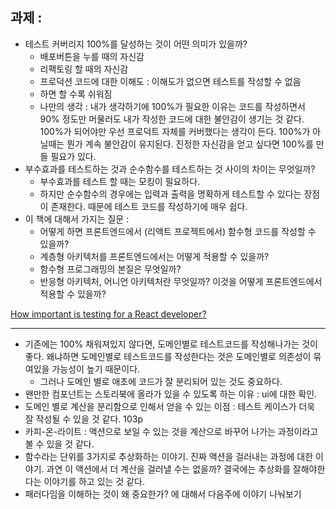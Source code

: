 
## 과제 : 

- 테스트 커버리지 100%를 달성하는 것이 어떤 의미가 있을까? 
	- 배포버튼을 누를 때의 자신감 
	- 리팩토링 할 때의 자신감 
	- 프로덕션 코드에 대한 이해도 : 이해도가 없으면 테스트를 작성할 수 없음 
	- 하면 할 수록 쉬워짐 
	- 나만의 생각 : 내가 생각하기에 100%가 필요한 이유는 코드를 작성하면서 90% 정도만 머물러도 내가 작성한 코드에 대한 불안감이 생기는 것 같다. 100%가 되어야만 우선 프로덕트 자체를 커버했다는 생각이 든다. 100%가 아닐때는 뭔가 계속 불안감이 유지된다. 진정한 자신감을 얻고 싶다면 100%를 만들 필요가 있다. 
- 부수효과를 테스트하는 것과 순수함수를 테스트하는 것 사이의 차이는 무엇일까? 
	- 부수효과를 테스트 할 때는 모킹이 필요하다. 
	- 하지만 순수함수의 경우에는 입력과 출력을 명확하게 테스트할 수 있다는 장점이 존재한다. 때문에 테스트 코드를 작성하기에 매우 쉽다. 
- 이 책에 대해서 가지는 질문 : 
	- 어떻게 하면 프론트엔드에서 (리액트 프로젝트에서) 함수형 코드를 작성할 수 있을까? 
	- 계층형 아키텍처를 프론트엔드에서는 어떻게 적용할 수 있을까?
	- 함수형 프로그래밍의 본질은 무엇일까? 
	- 반응형 아키텍처, 어니언 아키텍처란 무엇일까? 이것을 어떻게 프론트엔드에서 적용할 수 있을까? 


[How important is testing for a React developer?](https://joaoforja.com/blog/how-important-is-testing-for-a-react-developer) 


--- 



- 기존에는 100% 채워져있지 않다면, 도메인별로 테스트코드를 작성해나가는 것이 좋다. 왜냐하면 도메인별로 테스트코드를 작성한다는 것은 도메인별로 의존성이 묶여있을 가능성이 높기 때문이다. 
	- 그러나 도메인 별로 애초에 코드가 잘 분리되어 있는 것도 중요하다. 
- 왠만한 컴포넌트는 스토리북에 올라가 있을 수 있도록 하는 이유 : ui에 대한 확인. 
- 도메인 별로 계산을 분리함으로 인해서 얻을 수 있는 이점 : 테스트 케이스가 더욱 잘 작성될 수 있을 것 같다. 103p
- 카피-온-라이트 : 액션으로 보일 수 있는 것을 계산으로 바꾸어 나가는 과정이라고 볼 수 있을 것 같다. 
- 함수라는 단위를 3가지로 추상화하는 이야기. 진짜 액션을 걸러내는 과정에 대한 이야기. 과연 이 액션에서 더 계산을 걸러낼 수는 없을까? 결국에는 추상화를 잘해야한다는 이야기를 하고 있는 것 같다. 
- 패러다임을 이해하는 것이 왜 중요한가? 에 대해서 다음주에 이야기 나눠보기 













